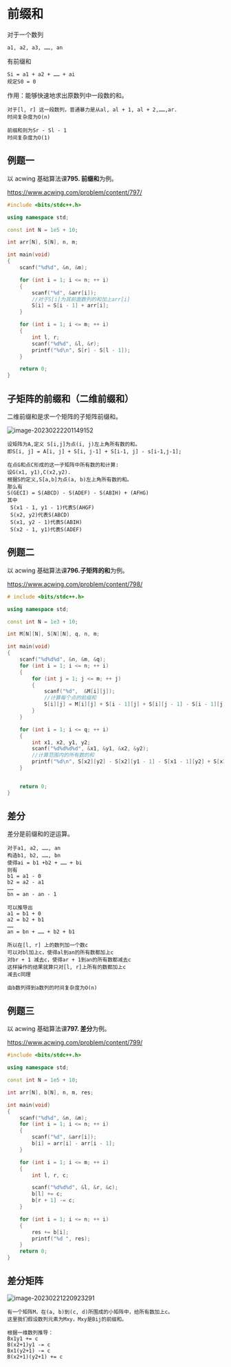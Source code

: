 # 前缀和

对于一个数列

```
a1, a2, a3, ……, an
```

有前缀和

```
Si = a1 + a2 + …… + ai
规定S0 = 0
```

作用：能够快速地求出原数列中一段数的和。

```
对于[l, r] 这一段数列，普通暴力是从al, al + 1, al + 2,……,ar.
时间复杂度为O(n)

前缀和则为Sr - Sl - 1
时间复杂度为O(1)
```

## 例题一

以 acwing 基础算法课**795. 前缀和**为例。

https://www.acwing.com/problem/content/797/

```c++
#include <bits/stdc++.h>

using namespace std;

const int N = 1e5 + 10;

int arr[N], S[N], n, m;

int main(void)
{
	scanf("%d%d", &n, &m);

	for (int i = 1; i <= n; ++ i)
	{
		scanf("%d", &arr[i]);
        //对于S[i]为其前面数列的和加上arr[i]
		S[i] = S[i - 1] + arr[i];
	}

	for (int i = 1; i <= m; ++ i)
	{
		int l, r;
		scanf("%d%d", &l, &r);
		printf("%d\n", S[r] - S[l - 1]);
	}

	return 0;
}
```

## 子矩阵的前缀和（二维前缀和）

二维前缀和是求一个矩阵的子矩阵前缀和。

![image-20230222201149152](..\assets\前缀和-1.png)

```
设矩阵为A,定义 S[i,j]为点(i, j)左上角所有数的和。
即S[i, j] = A[i, j] + S[i, j-1] + S[i-1, j] - s[i-1,j-1];

在点G和点C形成的这一子矩阵中所有数的和计算:
设G(x1, y1),C(x2,y2).
根据S的定义,S[a,b]为点(a, b)左上角所有数的和。
那么有
S(GECI) = S(ABCD) - S(ADEF) - S(ABIH) + (AFHG)
其中
 S(x1 - 1, y1 - 1)代表S(AHGF)
 S(x2, y2)代表S(ABCD)
 S(x1, y2 - 1)代表S(ABIH)
 S(x2 - 1, y1)代表S(ADEF)
```

## 例题二

以 acwing 基础算法课**796.子矩阵的和**为例。

https://www.acwing.com/problem/content/798/

```c++
# include <bits/stdc++.h>

using namespace std;

const int N = 1e3 + 10;

int M[N][N], S[N][N], q, n, m;

int main(void)
{
    scanf("%d%d%d", &n, &m, &q);
    for (int i = 1; i <= n; ++ i)
    {
        for (int j = 1; j <= m; ++ j)
        {
            scanf("%d",  &M[i][j]);
            //计算每个点的前缀和
            S[i][j] = M[i][j] + S[i - 1][j] + S[i][j - 1] - S[i - 1][j - 1];
        }
    }

    for (int i = 1; i <= q; ++ i)
    {
        int x1, x2, y1, y2;
        scanf("%d%d%d%d", &x1, &y1, &x2, &y2);
        //计算范围内的所有数的和
        printf("%d\n", S[x2][y2] - S[x2][y1 - 1] - S[x1 - 1][y2] + S[x1 - 1][y1 - 1]);
    }


    return 0;
}
```

## 差分

差分是前缀和的逆运算。

```
对于a1, a2, ……, an
构造b1, b2, ……, bn
使得ai = b1 +b2 + …… + bi
则有
b1 = a1 - 0
b2 = a2 - a1
……
bn = an - an - 1

可以推导出
a1 = b1 + 0
a2 = b2 + b1
……
an = bn + …… + b2 + b1

所以在[l, r] 上的数列加一个数c
可以对bl加上c，使得al到an的所有数都加上c
对br + 1 减去c，使得ar + 1到an的所有数都减去c
这样操作的结果就算只对[l, r]上所有的数都加上c
减去c同理

由b数列得到a数列的时间复杂度为O(n)
```

## 例题三

以 acwing 基础算法课**797. 差分**为例。

https://www.acwing.com/problem/content/799/

```c++
#include <bits/stdc++.h>

using namespace std;

const int N = 1e5 + 10;

int arr[N], b[N], n, m, res;

int main(void)
{
    scanf("%d%d", &n, &m);
    for (int i = 1; i <= n; ++ i)
    {
        scanf("%d", &arr[i]);
        b[i] = arr[i] - arr[i - 1];
    }

    for (int i = 1; i <= m; ++ i)
    {
        int l, r, c;

        scanf("%d%d%d", &l, &r, &c);
        b[l] += c;
        b[r + 1] -= c;
    }

    for (int i = 1; i <= n; ++ i)
    {
        res += b[i];
        printf("%d ", res);
    }
    return 0;
}
```

## 差分矩阵

![image-20230221220923291](..\assets\前缀和-2.png)

```
有一个矩阵M，在(a, b)到(c, d)所围成的小矩阵中，给所有数加上c。
这里我们假设数列元素为Mxy，Mxy是Bij的前缀和。

根据一维数列推导：
Bx1y1 += c
B(x2+1)y1 -= c
Bx1(y2+1) -= c
B(x2+1)(y2+1) += c
```

